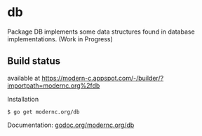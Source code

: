 # db

Package DB implements some data structures found in database implementations. (Work in Progress)

## Build status

available at https://modern-c.appspot.com/-/builder/?importpath=modernc.org%2fdb

Installation

    $ go get modernc.org/db

Documentation: [godoc.org/modernc.org/db](http://godoc.org/modernc.org/db)
